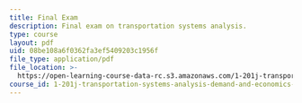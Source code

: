 ```yaml
---
title: Final Exam
description: Final exam on transportation systems analysis.
type: course
layout: pdf
uid: 08be108a6f0362fa3ef5409203c1956f
file_type: application/pdf
file_location: >-
  https://open-learning-course-data-rc.s3.amazonaws.com/1-201j-transportation-systems-analysis-demand-and-economics-fall-2008/08be108a6f0362fa3ef5409203c1956f_MIT1_201JF08_final.pdf
course_id: 1-201j-transportation-systems-analysis-demand-and-economics-fall-2008
---
```

